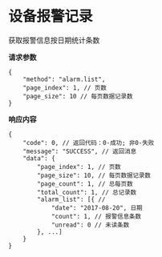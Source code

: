 # 设备报警记录

获取报警信息按日期统计条数

**请求参数**

    {
        "method": "alarm.list",
        "page_index": 1, // 页数
        "page_size": 10 // 每页数据记录数
    }

**响应内容**

    {
        "code": 0, // 返回代码：0-成功; 非0-失败
        "message": "SUCCESS", // 返回消息
        "data": {
            "page_index": 1, // 页数
            "page_size": 10, // 每页数据记录数
            "page_count": 1, // 总每页数
            "total_count": 1, // 总记录数
            "alarm_list": [{ // 
                "date": "2017-08-20", 日期
                "count": 1, // 报警信息条数
                "unread": 0 // 未读条数
            }, ...]
        }
    }
